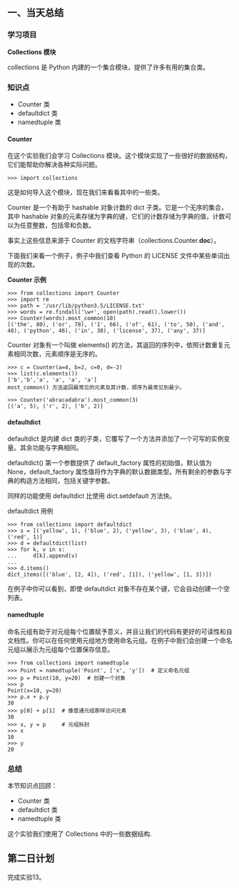 ## 一、当天总结
### 学习项目
**Collections 模块**  

collections 是 Python 内建的一个集合模块，提供了许多有用的集合类。

### 知识点
- Counter 类
- defaultdict 类
- namedtuple 类  

#### Counter
在这个实验我们会学习 Collections 模块。这个模块实现了一些很好的数据结构，它们能帮助你解决各种实际问题。
```
>>> import collections
```  

这是如何导入这个模块，现在我们来看看其中的一些类。

Counter 是一个有助于 hashable 对象计数的 dict 子类。它是一个无序的集合，其中 hashable 对象的元素存储为字典的键，它们的计数存储为字典的值，计数可以为任意整数，包括零和负数。

事实上这些信息来源于 Counter 的文档字符串（collections.Counter.__doc__）。

下面我们来看一个例子，例子中我们查看 Python 的 LICENSE 文件中某些单词出现的次数。

**Counter 示例**  

```
>>> from collections import Counter
>>> import re
>>> path = '/usr/lib/python3.5/LICENSE.txt'
>>> words = re.findall('\w+', open(path).read().lower())
>>> Counter(words).most_common(10)
[('the', 80), ('or', 78), ('1', 66), ('of', 61), ('to', 50), ('and', 48), ('python', 46), ('in', 38), ('license', 37), ('any', 37)]
```  

Counter 对象有一个叫做 elements() 的方法，其返回的序列中，依照计数重复元素相同次数，元素顺序是无序的。
```
>>> c = Counter(a=4, b=2, c=0, d=-2)
>>> list(c.elements())
['b','b','a', 'a', 'a', 'a']
most_common() 方法返回最常见的元素及其计数，顺序为最常见到最少。
```  

```
>>> Counter('abracadabra').most_common(3)
[('a', 5), ('r', 2), ('b', 2)]
```  

#### defaultdict
defaultdict 是内建 dict 类的子类，它覆写了一个方法并添加了一个可写的实例变量。其余功能与字典相同。

defaultdict() 第一个参数提供了 default_factory 属性的初始值，默认值为 None，default_factory 属性值将作为字典的默认数据类型。所有剩余的参数与字典的构造方法相同，包括关键字参数。

同样的功能使用 defaultdict 比使用 dict.setdefault 方法快。

defaultdict 用例
```
>>> from collections import defaultdict
>>> s = [('yellow', 1), ('blue', 2), ('yellow', 3), ('blue', 4), ('red', 1)]
>>> d = defaultdict(list)
>>> for k, v in s:
...     d[k].append(v)
...
>>> d.items()
dict_items([('blue', [2, 4]), ('red', [1]), ('yellow', [1, 3])])
```  

在例子中你可以看到，即使 defaultdict 对象不存在某个键，它会自动创建一个空列表。

#### namedtuple
命名元组有助于对元组每个位置赋予意义，并且让我们的代码有更好的可读性和自文档性。你可以在任何使用元组地方使用命名元组。在例子中我们会创建一个命名元组以展示为元组每个位置保存信息。
```
>>> from collections import namedtuple
>>> Point = namedtuple('Point', ['x', 'y'])  # 定义命名元组
>>> p = Point(10, y=20)  # 创建一个对象
>>> p
Point(x=10, y=20)
>>> p.x + p.y
30
>>> p[0] + p[1]  # 像普通元组那样访问元素
30
>>> x, y = p     # 元组拆封
>>> x
10
>>> y
20
```  

### 总结
本节知识点回顾：

- Counter 类
- defaultdict 类
- namedtuple 类  

这个实验我们使用了 Collections 中的一些数据结构.

## 第二日计划
完成实验13。
